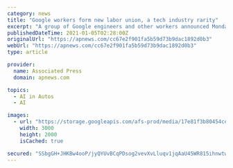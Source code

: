 ```yaml
---
category: news
title: "Google workers form new labor union, a tech industry rarity"
excerpt: "A group of Google engineers and other workers announced Monday they have formed a union, creating a rare foothold for the labor movement in the tech industry. About 225 employees at"
publishedDateTime: 2021-01-05T02:28:00Z
originalUrl: "https://apnews.com/cc67e2f901fa5b59d73b9dac1892d0b3"
webUrl: "https://apnews.com/cc67e2f901fa5b59d73b9dac1892d0b3"
type: article

provider:
  name: Associated Press
  domain: apnews.com

topics:
  - AI in Autos
  - AI

images:
  - url: "https://storage.googleapis.com/afs-prod/media/17e81f3b80454ce3a18704ca68f5133d/3000.jpeg"
    width: 3000
    height: 2000
    isCached: true

secured: "SSbgGH+JHKBw4ooP/jyQYUvBCqPDsog2vevXvLluqv1jqAaU45WR815ihnwtwuoQmUs1guKXCpbybx3pfaOTtEqaM6xCr7EP80wntfDlQcUipHRN0Ye4iDn9Q6LMFwVaeq6ml7LbADWlSauNRz2lzye8RF2cTSNSmjB+f9BvAPjn2pDltd2LMSPySP7VN9Josdekp9l/SwvvvxxkWvQC7FNDbi/Tu6fAHyFmCFstHhVHq+yHUEs+IFhJvRWVtB16twdiHGxxzj0O1Ql0YQVOUUls2i1l1G7TFxKqfel/+UjOVh0PdKokUom8gUZg4wuDUvJF6fdFRtQH7B5SKuMxpJmqjuuneUyUOk7wf7fS8ws=;yyPTIWcYGp5Nynpy8in7Ug=="
---
```


